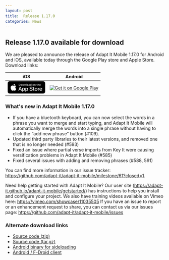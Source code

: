 ```yaml
---
layout: post
title:  Release 1.17.0
categories: News
---
```


## Release 1.17.0 available for download

We are pleased to announce the release of Adapt It Mobile 1.17.0 for Android and iOS, available today through the Google Play store and Apple Store. Download links:

| iOS        | Android           |
|:-------------:|:-------------:| 
| <a href='https://itunes.apple.com/us/app/adapt-it-mobile/id1031605993?ls=1&mt=8'><img alt='Download on the App Store' src='https://raw.githubusercontent.com/adapt-it/adapt-it-mobile/gh-pages/assets/img/Download_on_the_App_Store_Badge_US-UK_RGB_blk_092917.png' /></a>     | <a href='https://play.google.com/store/apps/details?id=org.adaptit.adaptitmobile'><img alt='Get it on Google Play' height='60' width='155' src='https://play.google.com/intl/en_us/badges/images/generic/en_badge_web_generic.png'/></a> |

### What's new in Adapt It Mobile 1.17.0

* If you have a bluetooth keyboard, you can now select the words in a phrase you want to merge and start typing, and Adapt It Mobile will automatically merge the words into a single phrase without having to click the “add new phrase” button (#109).
* Updated third party libraries to their latest versions, and removed one that is no longer needed (#593)
* Fixed an issue where partial verse imports from Key It were causing versification problems in Adapt It Mobile (#585)
* Fixed several issues with adding and removing phrases (#588, 591)

You can find more information in our issue tracker: https://github.com/adapt-it/adapt-it-mobile/milestone/61?closed=1.

Need help getting started with Adapt It Mobile? Our user site (https://adapt-it.github.io/adapt-it-mobile/getstarted/) has instructions to help you install and configure your project. We also have training videos available on Vimeo here: https://vimeo.com/showcase/11035505
If you have an issue to report or an enhancement request to share, you can contact us via our issues page: https://github.com/adapt-it/adapt-it-mobile/issues

### Alternate download links 

- [Source code (zip)](https://github.com/adapt-it/adapt-it-mobile/archive/1.17.0.zip)
- [Source code (tar.gz)](https://github.com/adapt-it/adapt-it-mobile/archive/1.17.0.tar.gz)
- [Android binary for sideloading](https://github.com/adapt-it/adapt-it-mobile/releases/download/v1.17.0/app-release.59.apk)
- [Android / F-Droid client](https://apt.izzysoft.de/fdroid/index/apk/org.adaptit.adaptitmobile)
